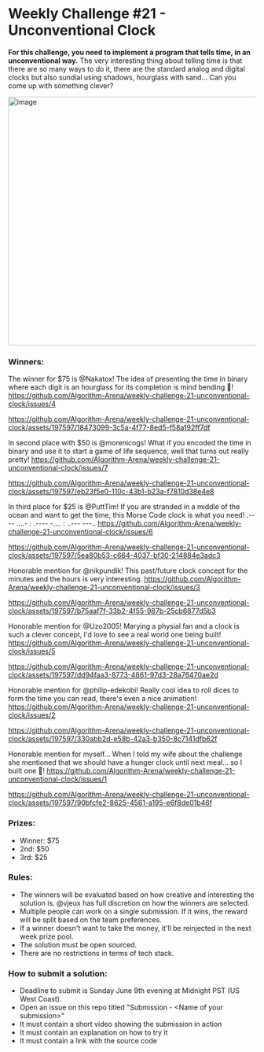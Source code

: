 # Weekly Challenge #21 - Unconventional Clock

**For this challenge, you need to implement a program that tells time, in an unconventional way.** The very interesting thing about telling time is that there are so many ways to do it, there are the standard analog and digital clocks but also sundial using shadows, hourglass with sand... Can you come up with something clever?

<img width="506" alt="image" src="https://github.com/Algorithm-Arena/weekly-challenge-21-unconventional-clock/assets/197597/30066755-97fd-4472-86b2-4566bffbba79">

### Winners:

The winner for $75 is @Nakatox! The idea of presenting the time in binary where each digit is an hourglass for its completion is mind bending 🤯! https://github.com/Algorithm-Arena/weekly-challenge-21-unconventional-clock/issues/4


https://github.com/Algorithm-Arena/weekly-challenge-21-unconventional-clock/assets/197597/18473099-3c5a-4f77-8ed5-f58a192ff7df


In second place with $50 is @morenicogs! What if you encoded the time in binary and use it to start a game of life sequence, well that turns out really pretty! https://github.com/Algorithm-Arena/weekly-challenge-21-unconventional-clock/issues/7


https://github.com/Algorithm-Arena/weekly-challenge-21-unconventional-clock/assets/197597/eb23f5e0-110c-43b1-b23a-f7810d38e4e8


In third place for $25 is @PuttTim! If you are stranded in a middle of the ocean and want to get the time, this Morse Code clock is what you need! .---- ....- : .---- -.... : ..--- ---.. https://github.com/Algorithm-Arena/weekly-challenge-21-unconventional-clock/issues/6


https://github.com/Algorithm-Arena/weekly-challenge-21-unconventional-clock/assets/197597/5ea80b53-c664-4037-bf30-214884e3adc3


Honorable mention for @nikpundik! This past/future clock concept for the minutes and the hours is very interesting. https://github.com/Algorithm-Arena/weekly-challenge-21-unconventional-clock/issues/3


https://github.com/Algorithm-Arena/weekly-challenge-21-unconventional-clock/assets/197597/b75aaf7f-33b2-4f55-987b-25cb6877d5b3


Honorable mention for @Uzo2005! Marying a physial fan and a clock is such a clever concept, I'd love to see a real world one being built! https://github.com/Algorithm-Arena/weekly-challenge-21-unconventional-clock/issues/5


https://github.com/Algorithm-Arena/weekly-challenge-21-unconventional-clock/assets/197597/dd94faa3-8773-4861-97d3-28a76470ae2d


Honorable mention for @philip-edekobi! Really cool idea to roll dices to form the time you can read, there's even a nice animation! https://github.com/Algorithm-Arena/weekly-challenge-21-unconventional-clock/issues/2


https://github.com/Algorithm-Arena/weekly-challenge-21-unconventional-clock/assets/197597/330abb2d-e58b-42a3-b350-8c7141dfb62f


Honorable mention for myself... When I told my wife about the challenge she mentioned that we should have a hunger clock until next meal... so I built one 🤤! https://github.com/Algorithm-Arena/weekly-challenge-21-unconventional-clock/issues/1


https://github.com/Algorithm-Arena/weekly-challenge-21-unconventional-clock/assets/197597/90bfcfe2-8625-4561-a195-e6f8de01b46f


### Prizes:
* Winner: $75
* 2nd: $50
* 3rd: $25

### Rules:
* The winners will be evaluated based on how creative and interesting the solution is. @vjeux has full discretion on how the winners are selected.
* Multiple people can work on a single submission. If it wins, the reward will be split based on the team preferences.
* If a winner doesn't want to take the money, it'll be reinjected in the next week prize pool.
* The solution must be open sourced.
* There are no restrictions in terms of tech stack.

### How to submit a solution:
* Deadline to submit is Sunday June 9th evening at Midnight PST (US West Coast).
* Open an issue on this repo titled "Submission - &lt;Name of your submission&gt;"
* It must contain a short video showing the submission in action
* It must contain an explanation on how to try it
* It must contain a link with the source code

